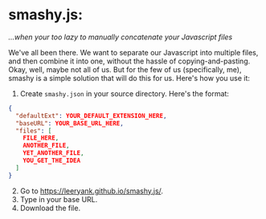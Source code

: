 # smashy.js:
*...when your too lazy to manually concatenate your Javascript files*


We've all been there. We want to separate our Javascript into multiple files, and then combine it into one, without the hassle of copying-and-pasting. Okay, well, maybe not all of us. But for the few of us (specifically, me), smashy is a simple solution that will do this for us. Here's how you use it:

1. Create `smashy.json` in your source directory. Here's the format:
```json
{
  "defaultExt": YOUR_DEFAULT_EXTENSION_HERE,
  "baseURL": YOUR_BASE_URL_HERE,
  "files": [
    FILE_HERE,
    ANOTHER_FILE,
    YET_ANOTHER_FILE,
    YOU_GET_THE_IDEA
  ]
}
```
2. Go to https://leeryank.github.io/smashy.js/.
3. Type in your base URL.
4. Download the file.
